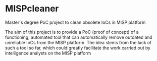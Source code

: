 # MISPcleaner
Master's degree PoC project to clean obsolete IoCs in MISP platform

The aim of this project is to provide a PoC (proof of concept) of a functioning, automated tool that can automatically remove outdated and unreliable IoCs from the MISP platform. The idea stems from the lack of such a tool so far, which could greatly
facilitate the work carried out by intelligence analysts on the MISP platform
